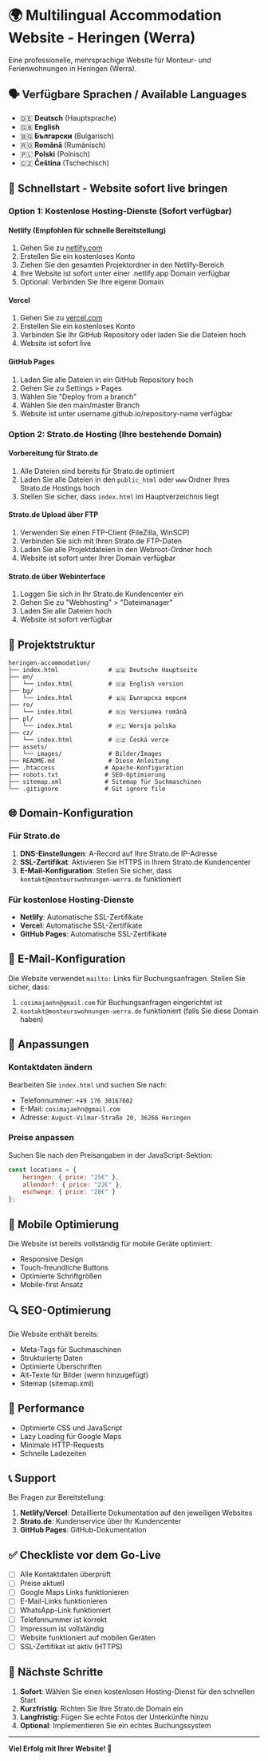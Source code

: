 # 🌍 Multilingual Accommodation Website - Heringen (Werra)

Eine professionelle, mehrsprachige Website für Monteur- und Ferienwohnungen in Heringen (Werra).

## 🗣️ Verfügbare Sprachen / Available Languages

- 🇩🇪 **Deutsch** (Hauptsprache)
- 🇬🇧 **English** 
- 🇧🇬 **Български** (Bulgarisch)
- 🇷🇴 **Română** (Rumänisch)
- 🇵🇱 **Polski** (Polnisch)
- 🇨🇿 **Čeština** (Tschechisch)

## 🚀 Schnellstart - Website sofort live bringen

### Option 1: Kostenlose Hosting-Dienste (Sofort verfügbar)

#### Netlify (Empfohlen für schnelle Bereitstellung)
1. Gehen Sie zu [netlify.com](https://netlify.com)
2. Erstellen Sie ein kostenloses Konto
3. Ziehen Sie den gesamten Projektordner in den Netlify-Bereich
4. Ihre Website ist sofort unter einer .netlify.app Domain verfügbar
5. Optional: Verbinden Sie Ihre eigene Domain

#### Vercel
1. Gehen Sie zu [vercel.com](https://vercel.com)
2. Erstellen Sie ein kostenloses Konto
3. Verbinden Sie Ihr GitHub Repository oder laden Sie die Dateien hoch
4. Website ist sofort live

#### GitHub Pages
1. Laden Sie alle Dateien in ein GitHub Repository hoch
2. Gehen Sie zu Settings > Pages
3. Wählen Sie "Deploy from a branch"
4. Wählen Sie den main/master Branch
5. Website ist unter username.github.io/repository-name verfügbar

### Option 2: Strato.de Hosting (Ihre bestehende Domain)

#### Vorbereitung für Strato.de
1. Alle Dateien sind bereits für Strato.de optimiert
2. Laden Sie alle Dateien in den `public_html` oder `www` Ordner Ihres Strato.de Hostings hoch
3. Stellen Sie sicher, dass `index.html` im Hauptverzeichnis liegt

#### Strato.de Upload über FTP
1. Verwenden Sie einen FTP-Client (FileZilla, WinSCP)
2. Verbinden Sie sich mit Ihren Strato.de FTP-Daten
3. Laden Sie alle Projektdateien in den Webroot-Ordner hoch
4. Website ist sofort unter Ihrer Domain verfügbar

#### Strato.de über Webinterface
1. Loggen Sie sich in Ihr Strato.de Kundencenter ein
2. Gehen Sie zu "Webhosting" > "Dateimanager"
3. Laden Sie alle Dateien hoch
4. Website ist sofort verfügbar

## 📁 Projektstruktur

```
heringen-accommodation/
├── index.html              # 🇩🇪 Deutsche Hauptseite
├── en/
│   └── index.html          # 🇬🇧 English version
├── bg/
│   └── index.html          # 🇧🇬 Българска версия
├── ro/
│   └── index.html          # 🇷🇴 Versiunea română
├── pl/
│   └── index.html          # 🇵🇱 Wersja polska
├── cz/
│   └── index.html          # 🇨🇿 Česká verze
├── assets/
│   └── images/             # Bilder/Images
├── README.md               # Diese Anleitung
├── .htaccess              # Apache-Konfiguration
├── robots.txt             # SEO-Optimierung
├── sitemap.xml            # Sitemap für Suchmaschinen
└── .gitignore             # Git ignore file
```

## 🌐 Domain-Konfiguration

### Für Strato.de
1. **DNS-Einstellungen**: A-Record auf Ihre Strato.de IP-Adresse
2. **SSL-Zertifikat**: Aktivieren Sie HTTPS in Ihrem Strato.de Kundencenter
3. **E-Mail-Konfiguration**: Stellen Sie sicher, dass `kontakt@monteurswohnungen-werra.de` funktioniert

### Für kostenlose Hosting-Dienste
- **Netlify**: Automatische SSL-Zertifikate
- **Vercel**: Automatische SSL-Zertifikate
- **GitHub Pages**: Automatische SSL-Zertifikate

## 📧 E-Mail-Konfiguration

Die Website verwendet `mailto:` Links für Buchungsanfragen. Stellen Sie sicher, dass:
1. `cosimajaehn@gmail.com` für Buchungsanfragen eingerichtet ist
2. `kontakt@monteurswohnungen-werra.de` funktioniert (falls Sie diese Domain haben)

## 🔧 Anpassungen

### Kontaktdaten ändern
Bearbeiten Sie `index.html` und suchen Sie nach:
- Telefonnummer: `+49 176 30167602`
- E-Mail: `cosimajaehn@gmail.com`
- Adresse: `August-Vilmar-Straße 20, 36266 Heringen`

### Preise anpassen
Suchen Sie nach den Preisangaben in der JavaScript-Sektion:
```javascript
const locations = {
    heringen: { price: "25€" },
    allendorf: { price: "22€" },
    eschwege: { price: "28€" }
};
```

## 📱 Mobile Optimierung

Die Website ist bereits vollständig für mobile Geräte optimiert:
- Responsive Design
- Touch-freundliche Buttons
- Optimierte Schriftgrößen
- Mobile-first Ansatz

## 🔍 SEO-Optimierung

Die Website enthält bereits:
- Meta-Tags für Suchmaschinen
- Strukturierte Daten
- Optimierte Überschriften
- Alt-Texte für Bilder (wenn hinzugefügt)
- Sitemap (sitemap.xml)

## 🚀 Performance

- Optimierte CSS und JavaScript
- Lazy Loading für Google Maps
- Minimale HTTP-Requests
- Schnelle Ladezeiten

## 📞 Support

Bei Fragen zur Bereitstellung:
1. **Netlify/Vercel**: Detaillierte Dokumentation auf den jeweiligen Websites
2. **Strato.de**: Kundenservice über Ihr Kundencenter
3. **GitHub Pages**: GitHub-Dokumentation

## ✅ Checkliste vor dem Go-Live

- [ ] Alle Kontaktdaten überprüft
- [ ] Preise aktuell
- [ ] Google Maps Links funktionieren
- [ ] E-Mail-Links funktionieren
- [ ] WhatsApp-Link funktioniert
- [ ] Telefonnummer ist korrekt
- [ ] Impressum ist vollständig
- [ ] Website funktioniert auf mobilen Geräten
- [ ] SSL-Zertifikat ist aktiv (HTTPS)

## 🎯 Nächste Schritte

1. **Sofort**: Wählen Sie einen kostenlosen Hosting-Dienst für den schnellen Start
2. **Kurzfristig**: Richten Sie Ihre Strato.de Domain ein
3. **Langfristig**: Fügen Sie echte Fotos der Unterkünfte hinzu
4. **Optional**: Implementieren Sie ein echtes Buchungssystem

---

**Viel Erfolg mit Ihrer Website! 🎉**
